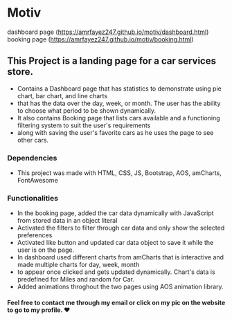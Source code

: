 # Motiv

dashboard page (https://amrfayez247.github.io/motiv/dashboard.html)
booking page (https://amrfayez247.github.io/motiv/booking.html)

## This Project is a landing page for a car services store.
- Contains a Dashboard page that has statistics to demonstrate using pie chart, bar chart, and line charts
- that has the data over the day, week, or month. The user has the ability to choose what period to be shown dynamically.
- It also contains Booking page that lists cars available and a functioning filtering system to suit the user's requirements
- along with saving the user's favorite cars as he uses the page to see other cars.

### Dependencies
- This project was made with HTML, CSS, JS, Bootstrap, AOS, amCharts, FontAwesome

### Functionalities
- In the booking page, added the car data dynamically with JavaScript from stored data in an object literal
- Activated the filters to filter through car data and only show the selected preferences
- Activated like button and updated car data object to save it while the user is on the page.
- In dashboard used different charts from amCharts that is interactive and made multiple charts for day, week, month
- to appear once clicked and gets updated dynamically. Chart's data is predefined for Miles and random for Car.
- Added animations throghout the two pages using AOS animation library.

#### Feel free to contact me through my email or click on my pic on the website to go to my profile. :heart:
